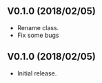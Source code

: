 ## V0.1.0 (2018/02/05)
 - Rename class.
 - Fix some bugs

## V0.1.0 (2018/02/05)
 - Initial release.
